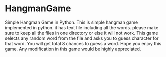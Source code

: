 # HangmanGame

Simple Hangman Game in Python. This is simple hangman game implemented in python. it has text file including all the words. please make sure to keep all the files in one directory or else it will not work. This game selects any random word from the file and asks you to guess character for that word. You will get total 8 chances to guess a word.
Hope you enjoy this game. Any modification in this game would be highly appreciated.
